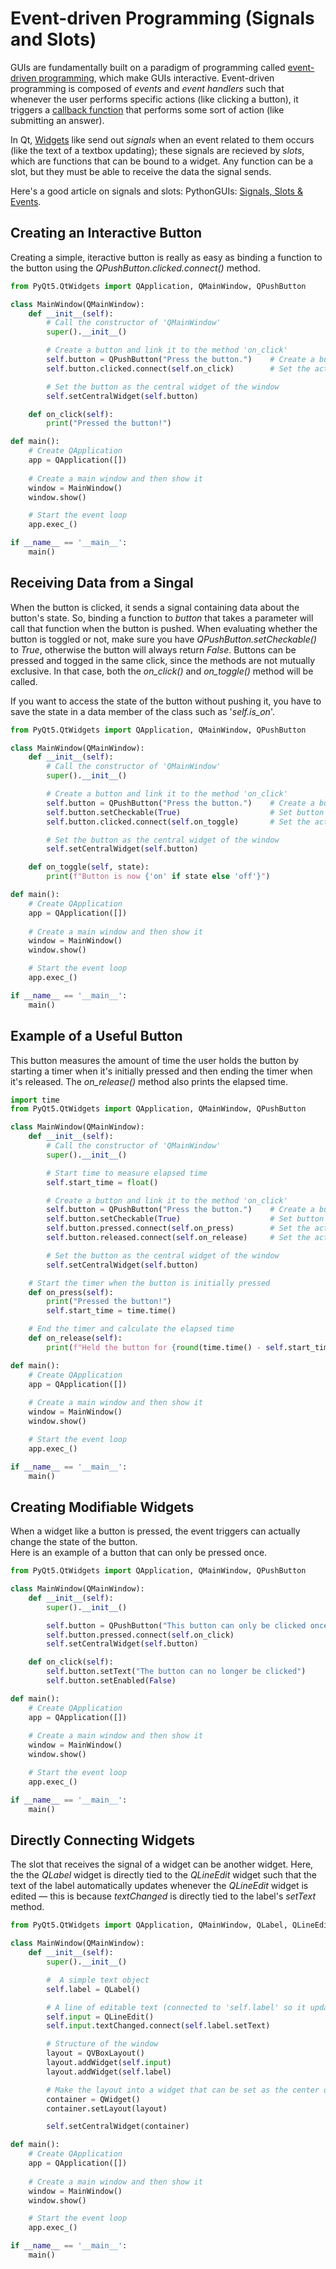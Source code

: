 # Event-driven Programming (Signals and Slots)
GUIs are fundamentally built on a paradigm of programming called [event-driven programming](https://en.wikipedia.org/wiki/Event-driven_programming), which make GUIs interactive. Event-driven programming is composed of _events_ and _event handlers_ such that whenever the user performs specific actions (like clicking a button), it triggers a [callback function](https://en.wikipedia.org/wiki/Callback_(computer_programming)) that performs some sort of action (like submitting an answer). 

In Qt, [Widgets](https://www.pythonguis.com/tutorials/pyqt-basic-widgets/) like send out _signals_ when an event related to them occurs (like the text of a textbox updating);
these signals are recieved by _slots_, which are functions that can be bound to a widget. Any function can be a slot, but they must be able to receive the data the signal sends.

Here's a good article on signals and slots: PythonGUIs: [Signals, Slots & Events](https://www.pythonguis.com/tutorials/pyqt-signals-slots-events/).

## Creating an Interactive Button
Creating a simple, iteractive button is really as easy as binding a function to the button using the _QPushButton.clicked.connect()_ method.

```Python
from PyQt5.QtWidgets import QApplication, QMainWindow, QPushButton

class MainWindow(QMainWindow):
    def __init__(self):
        # Call the constructor of 'QMainWindow'
        super().__init__()

        # Create a button and link it to the method 'on_click'
        self.button = QPushButton("Press the button.")    # Create a button labled 'Press the button.'
        self.button.clicked.connect(self.on_click)        # Set the action to take when pressed

        # Set the button as the central widget of the window
        self.setCentralWidget(self.button)

    def on_click(self):
        print("Pressed the button!")        

def main():
    # Create QApplication
    app = QApplication([])
    
    # Create a main window and then show it
    window = MainWindow()
    window.show()

    # Start the event loop
    app.exec_()

if __name__ == '__main__':
    main()
```

## Receiving Data from a Singal
When the button is clicked, it sends a signal containing data about the button's state. So, binding a function to _button_ that takes a parameter will call that function
when the button is pushed. When evaluating whether the button is toggled or not, make sure you have _QPushButton.setCheckable()_ to _True_, otherwise the button will always
return _False_. Buttons can be pressed and togged in the same click, since the methods are not mutually exclusive. In that case, both the _on\_click()_ and _on\_toggle()_ method will be called.

If you want to access the state of the button without pushing it, you have to save the state in a data member of the class such as '_self.is_on_'.
```Python
from PyQt5.QtWidgets import QApplication, QMainWindow, QPushButton

class MainWindow(QMainWindow):
    def __init__(self):
        # Call the constructor of 'QMainWindow'
        super().__init__()

        # Create a button and link it to the method 'on_click'
        self.button = QPushButton("Press the button.")    # Create a button labled 'Press the button.'
        self.button.setCheckable(True)                    # Set button to register being toggled
        self.button.clicked.connect(self.on_toggle)       # Set the action to take when toggled

        # Set the button as the central widget of the window
        self.setCentralWidget(self.button) 

    def on_toggle(self, state):
        print(f"Button is now {'on' if state else 'off'}")

def main():
    # Create QApplication
    app = QApplication([])
    
    # Create a main window and then show it
    window = MainWindow()
    window.show()

    # Start the event loop
    app.exec_()

if __name__ == '__main__':
    main()
```

## Example of a Useful Button
This button measures the amount of time the user holds the button by starting a timer when it's initially pressed and then ending the timer when it's released.
The _on\_release()_ method also prints the elapsed time.

```Python
import time
from PyQt5.QtWidgets import QApplication, QMainWindow, QPushButton

class MainWindow(QMainWindow):
    def __init__(self):
        # Call the constructor of 'QMainWindow'
        super().__init__()

        # Start time to measure elapsed time
        self.start_time = float()

        # Create a button and link it to the method 'on_click'
        self.button = QPushButton("Press the button.")    # Create a button labled 'Press the button.'
        self.button.setCheckable(True)                    # Set button to register being toggled
        self.button.pressed.connect(self.on_press)        # Set the action to take when the button is pressed
        self.button.released.connect(self.on_release)     # Set the action to take when toggled

        # Set the button as the central widget of the window
        self.setCentralWidget(self.button) 

    # Start the timer when the button is initially pressed
    def on_press(self):
        print("Pressed the button!")
        self.start_time = time.time()

    # End the timer and calculate the elapsed time
    def on_release(self):
        print(f"Held the button for {round(time.time() - self.start_time, 2)} seconds")

def main():
    # Create QApplication
    app = QApplication([])
    
    # Create a main window and then show it
    window = MainWindow()
    window.show()

    # Start the event loop
    app.exec_()

if __name__ == '__main__':
    main()
```

## Creating Modifiable Widgets
When a widget like a button is pressed, the event triggers can actually change the state of the button. <br />
Here is an example of a button that can only be pressed once.

```Python
from PyQt5.QtWidgets import QApplication, QMainWindow, QPushButton

class MainWindow(QMainWindow):
    def __init__(self):
        super().__init__()

        self.button = QPushButton("This button can only be clicked once")
        self.button.pressed.connect(self.on_click)
        self.setCentralWidget(self.button)

    def on_click(self):
        self.button.setText("The button can no longer be clicked")
        self.button.setEnabled(False)

def main():
    # Create QApplication
    app = QApplication([])
    
    # Create a main window and then show it
    window = MainWindow()
    window.show()

    # Start the event loop
    app.exec_()

if __name__ == '__main__':
    main()
```

## Directly Connecting Widgets
The slot that receives the signal of a widget can be another widget. Here, the the _QLabel_ widget is directly tied to the _QLineEdit_ widget such that the text
of the label automatically updates whenever the _QLineEdit_ widget is edited — this is because _textChanged_ is directly tied to the label's _setText_ method.

```Python
from PyQt5.QtWidgets import QApplication, QMainWindow, QLabel, QLineEdit, QVBoxLayout, QWidget

class MainWindow(QMainWindow):
    def __init__(self):
        super().__init__()

        #  A simple text object
        self.label = QLabel()

        # A line of editable text (connected to 'self.label' so it updates 'self.label' when changed)
        self.input = QLineEdit()
        self.input.textChanged.connect(self.label.setText)

        # Structure of the window
        layout = QVBoxLayout()
        layout.addWidget(self.input)
        layout.addWidget(self.label)

        # Make the layout into a widget that can be set as the center of the window
        container = QWidget()
        container.setLayout(layout)

        self.setCentralWidget(container)

def main():
    # Create QApplication
    app = QApplication([])
    
    # Create a main window and then show it
    window = MainWindow()
    window.show()

    # Start the event loop
    app.exec_()

if __name__ == '__main__':
    main()
```
